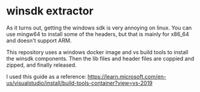 # winsdk extractor
As it turns out, getting the windows sdk is very annoying on linux.
You can use mingw64 to install some of the headers, but that is mainly for x86_64 and doesn't support ARM.

This repository uses a windows docker image and vs build tools to install the winsdk components.
Then the lib files and header files are coppied and zipped, and finally released.

I used this guide as a reference:
https://learn.microsoft.com/en-us/visualstudio/install/build-tools-container?view=vs-2019